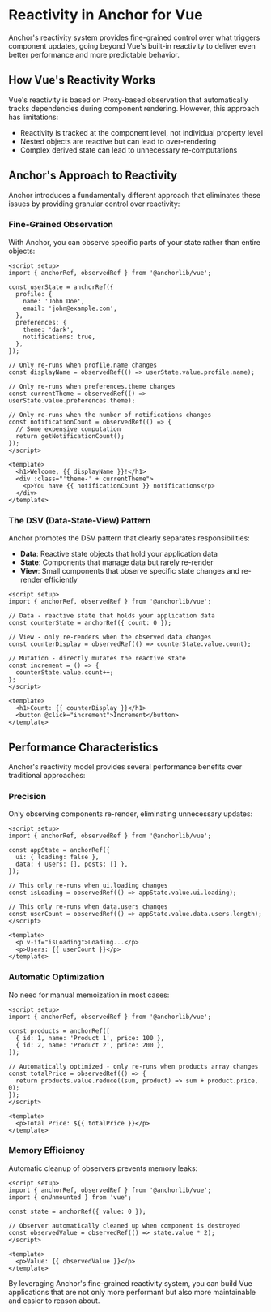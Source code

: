 # Reactivity in Anchor for Vue

Anchor's reactivity system provides fine-grained control over what triggers component updates, going beyond Vue's built-in reactivity to deliver even better performance and more predictable behavior.

## How Vue's Reactivity Works

Vue's reactivity is based on Proxy-based observation that automatically tracks dependencies during component rendering. However, this approach has limitations:

- Reactivity is tracked at the component level, not individual property level
- Nested objects are reactive but can lead to over-rendering
- Complex derived state can lead to unnecessary re-computations

## Anchor's Approach to Reactivity

Anchor introduces a fundamentally different approach that eliminates these issues by providing granular control over reactivity:

### Fine-Grained Observation

With Anchor, you can observe specific parts of your state rather than entire objects:

```vue
<script setup>
import { anchorRef, observedRef } from '@anchorlib/vue';

const userState = anchorRef({
  profile: {
    name: 'John Doe',
    email: 'john@example.com',
  },
  preferences: {
    theme: 'dark',
    notifications: true,
  },
});

// Only re-runs when profile.name changes
const displayName = observedRef(() => userState.value.profile.name);

// Only re-runs when preferences.theme changes
const currentTheme = observedRef(() => userState.value.preferences.theme);

// Only re-runs when the number of notifications changes
const notificationCount = observedRef(() => {
  // Some expensive computation
  return getNotificationCount();
});
</script>

<template>
  <h1>Welcome, {{ displayName }}!</h1>
  <div :class="'theme-' + currentTheme">
    <p>You have {{ notificationCount }} notifications</p>
  </div>
</template>
```

### The DSV (Data-State-View) Pattern

Anchor promotes the DSV pattern that clearly separates responsibilities:

- **Data**: Reactive state objects that hold your application data
- **State**: Components that manage data but rarely re-render
- **View**: Small components that observe specific state changes and re-render efficiently

```vue
<script setup>
import { anchorRef, observedRef } from '@anchorlib/vue';

// Data - reactive state that holds your application data
const counterState = anchorRef({ count: 0 });

// View - only re-renders when the observed data changes
const counterDisplay = observedRef(() => counterState.value.count);

// Mutation - directly mutates the reactive state
const increment = () => {
  counterState.value.count++;
};
</script>

<template>
  <h1>Count: {{ counterDisplay }}</h1>
  <button @click="increment">Increment</button>
</template>
```

## Performance Characteristics

Anchor's reactivity model provides several performance benefits over traditional approaches:

### Precision

Only observing components re-render, eliminating unnecessary updates:

```vue
<script setup>
import { anchorRef, observedRef } from '@anchorlib/vue';

const appState = anchorRef({
  ui: { loading: false },
  data: { users: [], posts: [] },
});

// This only re-runs when ui.loading changes
const isLoading = observedRef(() => appState.value.ui.loading);

// This only re-runs when data.users changes
const userCount = observedRef(() => appState.value.data.users.length);
</script>

<template>
  <p v-if="isLoading">Loading...</p>
  <p>Users: {{ userCount }}</p>
</template>
```

### Automatic Optimization

No need for manual memoization in most cases:

```vue
<script setup>
import { anchorRef, observedRef } from '@anchorlib/vue';

const products = anchorRef([
  { id: 1, name: 'Product 1', price: 100 },
  { id: 2, name: 'Product 2', price: 200 },
]);

// Automatically optimized - only re-runs when products array changes
const totalPrice = observedRef(() => {
  return products.value.reduce((sum, product) => sum + product.price, 0);
});
</script>

<template>
  <p>Total Price: ${{ totalPrice }}</p>
</template>
```

### Memory Efficiency

Automatic cleanup of observers prevents memory leaks:

```vue
<script setup>
import { anchorRef, observedRef } from '@anchorlib/vue';
import { onUnmounted } from 'vue';

const state = anchorRef({ value: 0 });

// Observer automatically cleaned up when component is destroyed
const observedValue = observedRef(() => state.value * 2);
</script>

<template>
  <p>Value: {{ observedValue }}</p>
</template>
```

By leveraging Anchor's fine-grained reactivity system, you can build Vue applications that are not only more performant but also more maintainable and easier to reason about.

